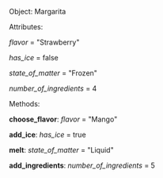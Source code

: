 Object: Margarita

Attributes:

*flavor* = "Strawberry"

*has_ice* = false

*state_of_matter* = "Frozen"

*number_of_ingredients* = 4

Methods:

**choose_flavor**: *flavor* = "Mango"

**add_ice**: *has_ice* = true

**melt**: *state_of_matter* = "Liquid"

**add_ingredients**: *number_of_ingredients* = 5
